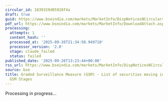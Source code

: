 ```yaml
---
circular_id: 1839159d05928f4a
draft: true
guid: https://www.bseindia.com/markets/MarketInfo/DispNoticesNCirculars.aspx?Noticeid={25794EC0-16E0-410F-A902-140938CCD7C2}&noticeno=20250926-54&dt=09/26/2025&icount=54&totcount=76&flag=0
pdf_url: https://www.bseindia.com/markets/MarketInfo/DownloadAttach.aspx?id=20250926-54&attachedId=a1e6204e-08da-4716-9097-b8e5a68d1789
processing:
  attempts: 1
  content_hash: ''
  processed_at: '2025-09-26T21:34:50.949710'
  processor_version: '2.0'
  stage: claude_failed
  status: failed
published_date: '2025-09-26T13:23:44+00:00'
rss_url: https://www.bseindia.com/markets/MarketInfo/DispNoticesNCirculars.aspx?Noticeid={25794EC0-16E0-410F-A902-140938CCD7C2}&noticeno=20250926-54&dt=09/26/2025&icount=54&totcount=76&flag=0
source: bse
title: Graded Surveillance Measure (GSM) - List of securities moving into their respective
  GSM Stages
---
```


Processing in progress...